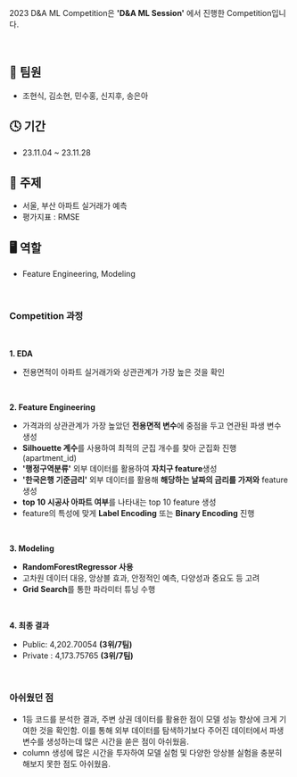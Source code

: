 2023 D&A ML Competition은 **'D&A ML Session'** 에서 진행한 Competition입니다.

<br/>

## 👬 팀원
- 조현식, 김소현, 민수홍, 신지후, 송은아

## 🕓 기간
- 23.11.04 ~ 23.11.28

## 📑 주제
- 서울, 부산 아파트 실거래가 예측
- 평가지표 : RMSE

## 🖥 역할 
- Feature Engineering, Modeling

<br/>

### Competition 과정

<br/>

**1. EDA**

   - 전용면적이 아파트 실거래가와 상관관계가 가장 높은 것을 확인

<br/>

**2. Feature Engineering**
   
   - 가격과의 상관관계가 가장 높았던 **전용면적 변수**에 중점을 두고 연관된 파생 변수 생성
   - **Silhouette 계수**를 사용하여 최적의 군집 개수를 찾아 군집화 진행 (apartment_id)
   - **'행정구역분류'** 외부 데이터를 활용하여 **자치구 feature**생성
   - **'한국은행 기준금리'** 외부 데이터를 활용해 **해당하는 날짜의 금리를 가져와** feature 생성
   - **top 10 시공사 아파트 여부**를 나타내는 top 10 feature 생성
   - feature의 특성에 맞게 **Label Encoding** 또는 **Binary Encoding** 진행

<br/>

**3. Modeling**
   - **RandomForestRegressor 사용**
   - 고차원 데이터 대응, 앙상블 효과, 안정적인 예측, 다양성과 중요도 등 고려
   - **Grid Search**를 통한 파라미터 튜닝 수행

<br/>

**4. 최종 결과**
   - Public: 4,202.70054 **(3위/7팀)**
   - Private : 4,173.75765 **(3위/7팀)**

<br/>

### 아쉬웠던 점
- 1등 코드를 분석한 결과, 주변 상권 데이터를 활용한 점이 모델 성능 향상에 크게 기여한 것을 확인함. 이를 통해 외부 데이터를 탐색하기보다 주어진 데이터에서 파생 변수를 생성하는데 많은 시간을 쏟은 점이 아쉬웠음.
- column 생성에 많은 시간을 투자하여 모델 실험 및 다양한 앙상블 실험을 충분히 해보지 못한 점도 아쉬웠음.
